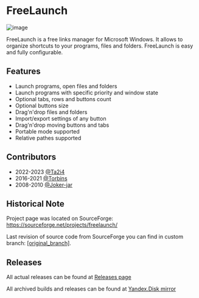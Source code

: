 # FreeLaunch

![image](https://user-images.githubusercontent.com/63456473/203093681-11ac5134-c333-4c3e-83a6-e7d9ff74fde9.png)

FreeLaunch is a free links manager for Microsoft Windows. It allows to organize shortcuts to your programs, files and folders. FreeLaunch is easy and fully configurable.

## Features

- Launch programs, open files and folders
- Launch programs with specific priority and window state
- Optional tabs, rows and buttons count
- Optional buttons size
- Drag'n'drop files and folders
- Import/export settings of any button
- Drag'n'drop moving buttons and tabs
- Portable mode supported
- Relative pathes supported

## Contributors

- 2022-2023 [@Ta2i4](https://github.com/Ta2i4)
- 2016-2021 [@Torbins](https://github.com/Torbins)
- 2008-2010 [@Joker-jar](https://github.com/Joker-jar)

## Historical Note

Project page was located on SourceForge: https://sourceforge.net/projects/freelaunch/

Last revision of source code from SourceForge you can find in custom branch: [[original_branch]](../../tree/original_branch).

## Releases

All actual releases can be found at [Releases page](../../releases)

All archived builds and releases can be found at [Yandex.Disk mirror](https://disk.yandex.ru/d/bzNkOA7oGUCIbg)
